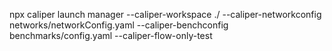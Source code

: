 npx caliper launch manager --caliper-workspace ./ --caliper-networkconfig networks/networkConfig.yaml --caliper-benchconfig benchmarks/config.yaml --caliper-flow-only-test 